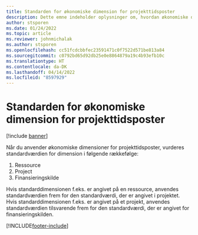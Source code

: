 ```yaml
---
title: Standarden for økonomiske dimension for projekttidsposter
description: Dette emne indeholder oplysninger om, hvordan økonomiske dimensioner anvendes på tidsposter.
author: stsporen
ms.date: 01/24/2022
ms.topic: article
ms.reviewer: johnmichalak
ms.author: stsporen
ms.openlocfilehash: cc51fcdcbbfec23591471c0f7522d571be813a84
ms.sourcegitcommit: c0792bd65d92db25e0e8864879a19c4b93efb10c
ms.translationtype: HT
ms.contentlocale: da-DK
ms.lasthandoff: 04/14/2022
ms.locfileid: "8597929"
---
```

# <a name="defaulting-financial-dimensions-for-project-time-entries"></a>Standarden for økonomiske dimension for projekttidsposter

[!include [banner](../includes/banner.md)]

Når du anvender økonomiske dimensioner for projekttidsposter, vurderes standardværdien for dimension i følgende rækkefølge:

1. Ressource
2. Project
3. Finansieringskilde

Hvis standarddimensionen f.eks. er angivet på en ressource, anvendes standardværdien frem for den standardværdi, der er angivet i projektet. Hvis standarddimensionen f.eks. er angivet på et projekt, anvendes standardværdien tilsvarende frem for den standardværdi, der er angivet for finansieringskilden.

[!INCLUDE[footer-include](../includes/footer-banner.md)]
